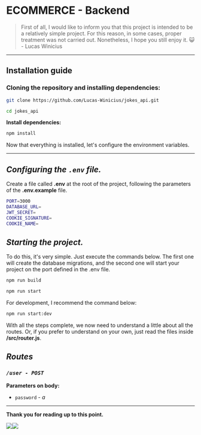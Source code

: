# ECOMMERCE - Backend
>First of all, I would like to inform you that this project is intended to be a relatively simple project. For this reason, in some cases, proper treatment was not carried out. Nonetheless, I hope you still enjoy it. 😺 <br/>   - Lucas Winicius

<hr/>

## **Installation guide**

### Cloning the repository and installing dependencies:

```bash
git clone https://github.com/Lucas-Winicius/jokes_api.git
```

```bash
cd jokes_api
```

**Install dependencies:**

```bash
npm install
```
Now that everything is installed, let's configure the environment variables.
<hr/>

## *Configuring the `.env` file.*
Create a file called **.env** at the root of the project, following the parameters of the **.env.example** file.
```bash
PORT=3000
DATABASE_URL=
JWT_SECRET=
COOKIE_SIGNATURE=
COOKIE_NAME=
```

## *Starting the project.*
To do this, it's very simple. Just execute the commands below. The first one will create the database migrations, and the second one will start your project on the port defined in the .env file.

```bash
npm run build
```

```bash
npm run start
```

For development, I recommend the command below:

```bash
npm run start:dev
```
With all the steps complete, we now need to understand a little about all the routes. Or, if you prefer to understand on your own, just read the files inside **/src/router.js**.

## *Routes*

### *`/user - POST`*

**Parameters on body:**
 - `password` - *a*
<hr/>

**Thank you for reading up to this point.**

<div style="display: flex;">
  <a href="https://www.linkedin.com/in/lucas-winicius-03571725a"><img src="https://img.shields.io/badge/LinkedIn-0077B5?style=for-the-badge&logo=linkedin&logoColor=white"></a>
  <a href="https://instagram.com/sr_pumpkin_"><img src="https://img.shields.io/badge/Instagram-E4405F?style=for-the-badge&logo=instagram&logoColor=white"></a>
</div>
